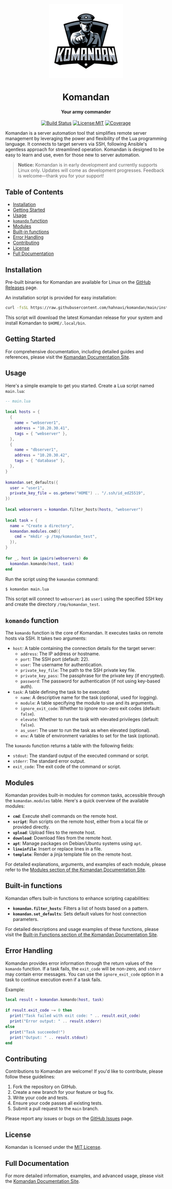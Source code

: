 <div align="center">

<img alt="Komandan Logo" height="230" src="assets/komandan.png" />

# Komandan
#### Your army commander

[![Build Status]][github-actions] [![License:MIT]][license] [![Coverage]][codecov.io]

[Build Status]: https://github.com/hahnavi/komandan/actions/workflows/rust.yml/badge.svg
[github-actions]: https://github.com/hahnavi/komandan/actions
[License:MIT]: https://img.shields.io/badge/License-MIT-blue.svg
[license]: https://github.com/hahnavi/komandan/blob/main/LICENSE
[Coverage]: https://codecov.io/gh/hahnavi/komandan/branch/main/graph/badge.svg
[codecov.io]: https://app.codecov.io/gh/hahnavi/komandan

</div>

Komandan is a server automation tool that simplifies remote server management by leveraging the power and flexibility of the Lua programming language. It connects to target servers via SSH, following Ansible's agentless approach for streamlined operation. Komandan is designed to be easy to learn and use, even for those new to server automation.

> **Notice:** Komandan is in early development and currently supports Linux only. Updates will come as development progresses. Feedback is welcome—thank you for your support!

## Table of Contents
- [Installation](#installation)
- [Getting Started](#getting-started)
- [Usage](#usage)
- [`komando` function](#komando-function)
- [Modules](#modules)
- [Built-in functions](#built-in-functions)
- [Error Handling](#error-handling)
- [Contributing](#contributing)
- [License](#license)
- [Full Documentation](#full-documentation)

## Installation

Pre-built binaries for Komandan are available for Linux on the [GitHub Releases](https://github.com/hahnavi/komandan/releases) page.

An installation script is provided for easy installation:

```bash
curl -fsSL https://raw.githubusercontent.com/hahnavi/komandan/main/install.sh | sh
```

This script will download the latest Komandan release for your system and install Komandan to `$HOME/.local/bin`.

## Getting Started

For comprehensive documentation, including detailed guides and references, please visit the [Komandan Documentation Site](https://komandan.vercel.app/docs).

## Usage

Here's a simple example to get you started. Create a Lua script named `main.lua`:

```lua
-- main.lua

local hosts = {
  {
    name = "webserver1",
    address = "10.20.30.41",
    tags = { "webserver" },
  },
  {
    name = "dbserver1",
    address = "10.20.30.42",
    tags = { "database" },
  },
}

komandan.set_defaults({
  user = "user1",
  private_key_file = os.getenv("HOME") .. "/.ssh/id_ed25519",
})

local webservers = komandan.filter_hosts(hosts, "webserver")

local task = {
  name = "Create a directory",
  komandan.modules.cmd({
    cmd = "mkdir -p /tmp/komandan_test",
  }),
}

for _, host in ipairs(webservers) do
  komandan.komando(host, task)
end
```

Run the script using the `komandan` command:

```sh
$ komandan main.lua
```

This script will connect to `webserver1` as `user1` using the specified SSH key and create the directory `/tmp/komandan_test`.

## `komando` function

The `komando` function is the core of Komandan. It executes tasks on remote hosts via SSH. It takes two arguments:

-   `host`: A table containing the connection details for the target server:
    -   `address`: The IP address or hostname.
    -   `port`: The SSH port (default: 22).
    -   `user`: The username for authentication.
    -   `private_key_file`: The path to the SSH private key file.
    -   `private_key_pass`: The passphrase for the private key (if encrypted).
    -   `password`: The password for authentication (if not using key-based auth).
-   `task`: A table defining the task to be executed:
    -   `name`: A descriptive name for the task (optional, used for logging).
    -   `module`: A table specifying the module to use and its arguments.
    -   `ignore_exit_code`: Whether to ignore non-zero exit codes (default: `false`).
    -   `elevate`: Whether to run the task with elevated privileges (default: `false`).
    -   `as_user`: The user to run the task as when elevated (optional).
    -   `env`: A table of environment variables to set for the task (optional).

The `komando` function returns a table with the following fields:

-   `stdout`: The standard output of the executed command or script.
-   `stderr`: The standard error output.
-   `exit_code`: The exit code of the command or script.

## Modules

Komandan provides built-in modules for common tasks, accessible through the `komandan.modules` table. Here's a quick overview of the available modules:

-   **`cmd`**: Execute shell commands on the remote host.
-   **`script`**: Run scripts on the remote host, either from a local file or provided directly.
-   **`upload`**: Upload files to the remote host.
-   **`download`**: Download files from the remote host.
-   **`apt`**: Manage packages on Debian/Ubuntu systems using `apt`.
-   **`lineinfile`**: Insert or replace lines in a file.
-   **`template`**: Render a jinja template file on the remote host.

For detailed explanations, arguments, and examples of each module, please refer to the [Modules section of the Komandan Documentation Site](https://komandan.vercel.app/docs/modules).

## Built-in functions

Komandan offers built-in functions to enhance scripting capabilities:

-   **`komandan.filter_hosts`**: Filters a list of hosts based on a pattern.
-   **`komandan.set_defaults`**: Sets default values for host connection parameters.

For detailed descriptions and usage examples of these functions, please visit the [Built-in Functions section of the Komandan Documentation Site](https://komandan.vercel.app/docs/functions/).

## Error Handling

Komandan provides error information through the return values of the `komando` function. If a task fails, the `exit_code` will be non-zero, and `stderr` may contain error messages. You can use the `ignore_exit_code` option in a task to continue execution even if a task fails.

Example:

```lua
local result = komandan.komando(host, task)

if result.exit_code ~= 0 then
  print("Task failed with exit code: " .. result.exit_code)
  print("Error output: " .. result.stderr)
else
  print("Task succeeded!")
  print("Output: " .. result.stdout)
end
```

## Contributing

Contributions to Komandan are welcome! If you'd like to contribute, please follow these guidelines:

1. Fork the repository on GitHub.
2. Create a new branch for your feature or bug fix.
3. Write your code and tests.
4. Ensure your code passes all existing tests.
5. Submit a pull request to the `main` branch.

Please report any issues or bugs on the [GitHub Issues](https://github.com/hahnavi/komandan/issues) page.

## License

Komandan is licensed under the [MIT License](LICENSE).

## Full Documentation

For more detailed information, examples, and advanced usage, please visit the [Komandan Documentation Site](https://komandan.vercel.app/docs).
